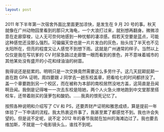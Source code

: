 ```yaml
---
layout: post
---
```


2011 年下半年第一次宿舍外面比里面更加凉快，是发生在 9 月 20 号的事。秋天就像在广州动物园里看到的那只大海龟，一个大浪打过来，就别想再翻身。微微凉意在走廊穿梭，让人无可奈何地感到一种忧郁的凄凉感。假若天空要是蓝点，可能这种感觉还没那么强烈。可偏偏天空也是一片片发白的灰色，抬头找了半天也不见太阳所在，但亮的程度又让人感觉不到想下雨。这就是广州通常的样子。当然以上仅仅是我在写坑爹的 CV 时尿急路过走廊瞥一眼而看到的景色，并不意味着城市的其他某处没有盛开的小花和绿油油的树苗。

我得说还是挺累的。明明只是一次交换竟然需要这么多劳什子。这几天屁颠屁颠一直在跑 GPA 证明，周四要跟 J 同学去一趟东校盖章，把看哈七的时间都挤没了。盖一个章要跑到另一个校区，而在被称为本部的南校居然没地方盖，这简直是丑闻啊丑闻。我倒是记得唯一一次去东校是陪她，两个人火急火燎地跑到中文堂那里搭校车，还带着刚买的菠萝包和酸奶。……我真的恨死记忆了。

按照各种说明和介绍写了 CV 和 PS，还要弄财产证明和雅思成绩，算是提前一年体验了一下申请的流程。我太热衷这件事了，我甚至累了都感觉不到。我也许会失望的。但是说不定呢，说不定 2012 年的春节我就在加州的海滩边过了。我也要去维加斯，不就是一个电影镜头么，谁找不到呢。
